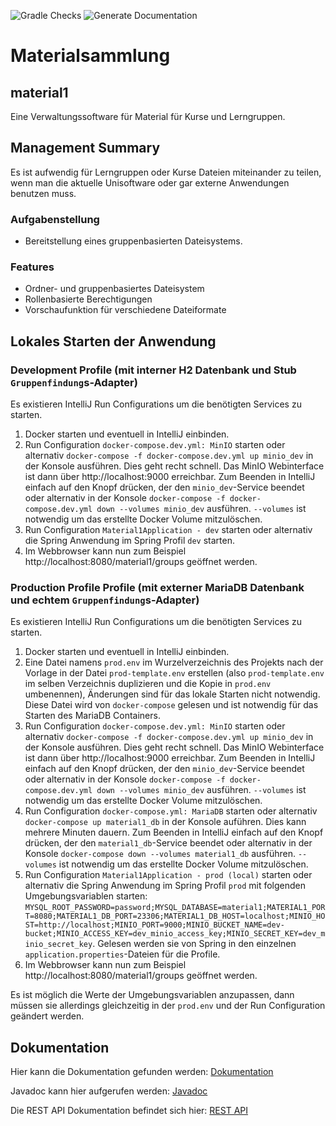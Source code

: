 ![Gradle Checks](https://github.com/hhu-propra2/abschlussprojekt-mopse/workflows/Gradle%20Checks/badge.svg) ![Generate Documentation](https://github.com/hhu-propra2/abschlussprojekt-mopse/workflows/Generate%20Documentation/badge.svg)

# Materialsammlung

## material1

Eine Verwaltungssoftware für Material für Kurse und Lerngruppen.

## Management Summary

Es ist aufwendig für Lerngruppen oder Kurse Dateien miteinander zu teilen, wenn man die aktuelle Unisoftware oder gar externe Anwendungen benutzen muss.

### Aufgabenstellung

- Bereitstellung eines gruppenbasierten Dateisystems.

### Features

- Ordner- und gruppenbasiertes Dateisystem
- Rollenbasierte Berechtigungen
- Vorschaufunktion für verschiedene Dateiformate

## Lokales Starten der Anwendung

### Development Profile (mit interner H2 Datenbank und Stub `Gruppenfindung`s-Adapter)

Es existieren IntelliJ Run Configurations um die benötigten Services zu starten.

1. Docker starten und eventuell in IntelliJ einbinden.
1. Run Configuration `docker-compose.dev.yml: MinIO` starten
oder alternativ `docker-compose -f docker-compose.dev.yml up minio_dev` in der Konsole ausführen.
Dies geht recht schnell. Das MinIO Webinterface ist dann über http://localhost:9000 erreichbar.
Zum Beenden in IntelliJ einfach auf den Knopf drücken, der den `minio_dev`-Service beendet
oder alternativ in der Konsole `docker-compose -f docker-compose.dev.yml down --volumes minio_dev` ausführen. 
`--volumes` ist notwendig um das erstellte Docker Volume mitzulöschen.
1. Run Configuration `Material1Application - dev` starten
oder alternativ die Spring Anwendung im Spring Profil `dev` starten.
1. Im Webbrowser kann nun zum Beispiel http://localhost:8080/material1/groups geöffnet werden.

### Production Profile  Profile (mit externer MariaDB Datenbank und echtem `Gruppenfindung`s-Adapter)

Es existieren IntelliJ Run Configurations um die benötigten Services zu starten.

1. Docker starten und eventuell in IntelliJ einbinden.
1. Eine Datei namens `prod.env` im Wurzelverzeichnis des Projekts nach der Vorlage in der Datei `prod-template.env`
erstellen (also `prod-template.env` im selben Verzeichnis duplizieren und die Kopie in `prod.env` umbenennen),
Änderungen sind für das lokale Starten nicht notwendig. Diese Datei wird von `docker-compose` gelesen und ist notwendig
für das Starten des MariaDB Containers.
1. Run Configuration `docker-compose.dev.yml: MinIO` starten
oder alternativ `docker-compose -f docker-compose.dev.yml up minio_dev` in der Konsole ausführen.
Dies geht recht schnell. Das MinIO Webinterface ist dann über http://localhost:9000 erreichbar.
Zum Beenden in IntelliJ einfach auf den Knopf drücken, der den `minio_dev`-Service beendet
oder alternativ in der Konsole `docker-compose -f docker-compose.dev.yml down --volumes minio_dev` ausführen. 
`--volumes` ist notwendig um das erstellte Docker Volume mitzulöschen.
1. Run Configuration `docker-compose.yml: MariaDB` starten
oder alternativ `docker-compose up material1_db` in der Konsole auführen.
Dies kann mehrere Minuten dauern.
Zum Beenden in IntelliJ einfach auf den Knopf drücken, der den `material1_db`-Service beendet
oder alternativ in der Konsole `docker-compose down --volumes material1_db` ausführen. 
`--volumes` ist notwendig um das erstellte Docker Volume mitzulöschen.
1. Run Configuration `Material1Application - prod (local)` starten
oder alternativ die Spring Anwendung im Spring Profil `prod` mit folgenden Umgebungsvariablen starten:
`MYSQL_ROOT_PASSWORD=password;MYSQL_DATABASE=material1;MATERIAL1_PORT=8080;MATERIAL1_DB_PORT=23306;MATERIAL1_DB_HOST=localhost;MINIO_HOST=http://localhost;MINIO_PORT=9000;MINIO_BUCKET_NAME=dev-bucket;MINIO_ACCESS_KEY=dev_minio_access_key;MINIO_SECRET_KEY=dev_minio_secret_key`.
Gelesen werden sie von Spring in den einzelnen `application.properties`-Dateien für die Profile.
1. Im Webbrowser kann nun zum Beispiel http://localhost:8080/material1/groups geöffnet werden.

Es ist möglich die Werte der Umgebungsvariablen anzupassen, dann müssen sie allerdings gleichzeitig in der `prod.env`
und der Run Configuration geändert werden.

## Dokumentation

Hier kann die Dokumentation gefunden werden: [Dokumentation](https://hhu-propra2.github.io/abschlussprojekt-mopse/)

Javadoc kann hier aufgerufen werden: [Javadoc](https://hhu-propra2.github.io/abschlussprojekt-mopse/javadoc/)

Die REST API Dokumentation befindet sich hier: [REST API](https://hhu-propra2.github.io/abschlussprojekt-mopse/#section-system-scope-and-context)
